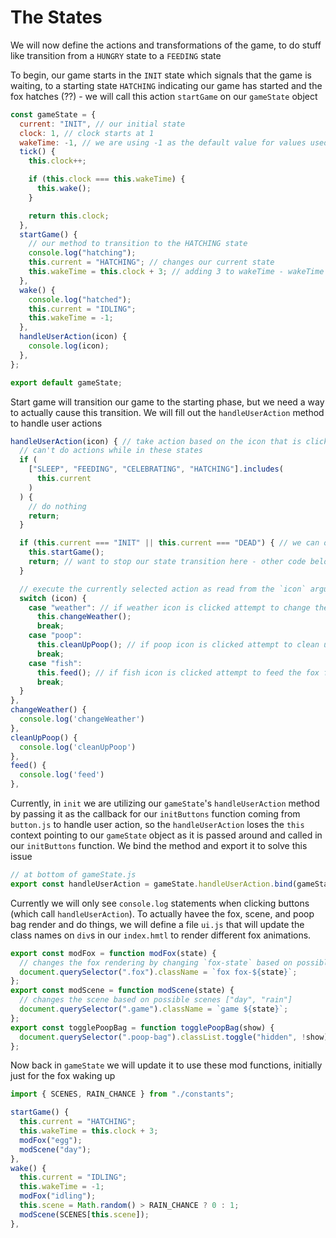 # The States

We will now define the actions and transformations of the game, to do stuff like transition from a `HUNGRY` state to a `FEEDING` state

To begin, our game starts in the `INIT` state which signals that the game is waiting, to a starting state `HATCHING` indicating our game has started and the fox hatches (??) - we will call this action `startGame` on our `gameState` object

```js
const gameState = {
  current: "INIT", // our initial state
  clock: 1, // clock starts at 1
  wakeTime: -1, // we are using -1 as the default value for values used to calculate state
  tick() {
    this.clock++;

    if (this.clock === this.wakeTime) {
      this.wake();
    }

    return this.clock;
  },
  startGame() {
    // our method to transition to the HATCHING state
    console.log("hatching");
    this.current = "HATCHING"; // changes our current state
    this.wakeTime = this.clock + 3; // adding 3 to wakeTime - wakeTime represents how long the fox has been awake
  },
  wake() {
    console.log("hatched");
    this.current = "IDLING";
    this.wakeTime = -1;
  },
  handleUserAction(icon) {
    console.log(icon);
  },
};

export default gameState;
```

Start game will transition our game to the starting phase, but we need a way to actually cause this transition. We will fill out the `handleUserAction` method to handle user actions

```js
handleUserAction(icon) { // take action based on the icon that is clicked
  // can't do actions while in these states
  if (
    ["SLEEP", "FEEDING", "CELEBRATING", "HATCHING"].includes(
      this.current
    )
  ) {
    // do nothing
    return;
  }

  if (this.current === "INIT" || this.current === "DEAD") { // we can only start out game if we are in `INIT` or `DEAD` states
    this.startGame();
    return; // want to stop our state transition here - other code below should not be run
  }

  // execute the currently selected action as read from the `icon` argument to this handleUserAction function
  switch (icon) {
    case "weather": // if weather icon is clicked attempt to change the weather
      this.changeWeather();
      break;
    case "poop":
      this.cleanUpPoop(); // if poop icon is clicked attempt to clean up poop
      break;
    case "fish":
      this.feed(); // if fish icon is clicked attempt to feed the fox fish
      break;
  }
},
changeWeather() {
  console.log('changeWeather')
},
cleanUpPoop() {
  console.log('cleanUpPoop')
},
feed() {
  console.log('feed')
},
```

Currently, in `init` we are utilizing our `gameState`'s `handleUserAction` method by passing it as the callback for our `initButtons` function coming from `button.js` to handle user action, so the `handleUserAction` loses the `this` context pointing to our `gameState` object as it is passed around and called in our `initButtons` function. We bind the method and export it to solve this issue

```js
// at bottom of gameState.js
export const handleUserAction = gameState.handleUserAction.bind(gameState);
```

Currently we will only see `console.log` statements when clicking buttons (which call `handleUserAction`). To actually havee the fox, scene, and poop bag render and do things, we will define a file `ui.js` that will update the class names on `div`s in our `index.hmtl` to render different fox animations.

```js
export const modFox = function modFox(state) {
  // changes the fox rendering by changing `fox-state` based on possible fox states (pooping, celebrate, rain, hungry, eating, egg, sleep, dead) as seen in style.css;
  document.querySelector(".fox").className = `fox fox-${state}`;
};
export const modScene = function modScene(state) {
  // changes the scene based on possible scenes ["day", "rain"]
  document.querySelector(".game").className = `game ${state}`;
};
export const togglePoopBag = function togglePoopBag(show) {
  document.querySelector(".poop-bag").classList.toggle("hidden", !show);
};
```

Now back in `gameState` we will update it to use these mod functions, initially just for the fox waking up

```js
import { SCENES, RAIN_CHANCE } from "./constants";

startGame() {
  this.current = "HATCHING";
  this.wakeTime = this.clock + 3;
  modFox("egg");
  modScene("day");
},
wake() {
  this.current = "IDLING";
  this.wakeTime = -1;
  modFox("idling");
  this.scene = Math.random() > RAIN_CHANCE ? 0 : 1;
  modScene(SCENES[this.scene]);
},
```
